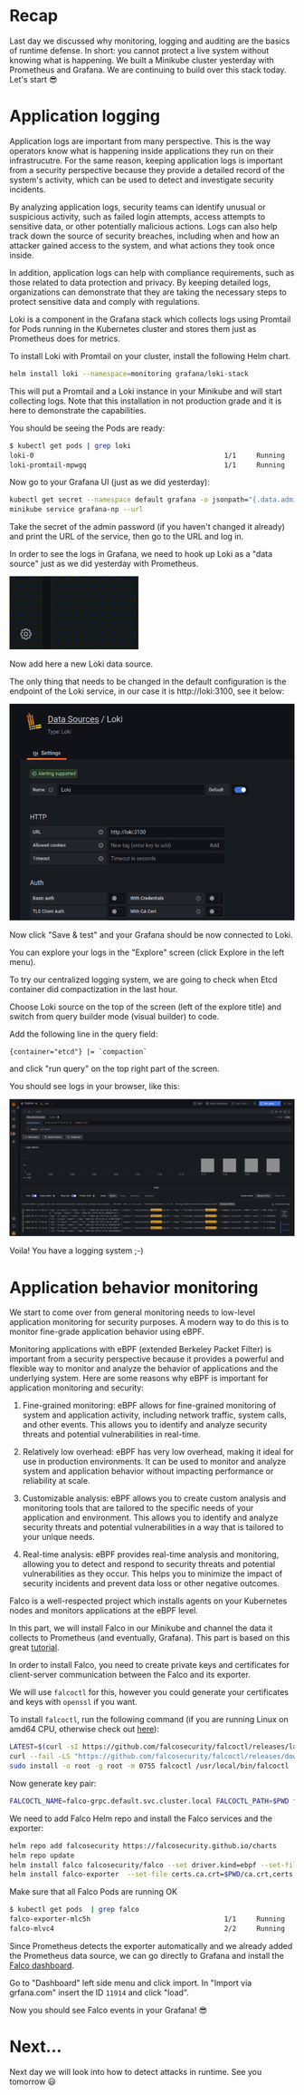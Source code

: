 # Recap

Last day we discussed why monitoring, logging and auditing are the basics of runtime defense. In short: you cannot protect a live system without knowing what is happening. We built a Minikube cluster yesterday with Prometheus and Grafana. We are continuing to build over this stack today.
Let's start 😎

# Application logging

Application logs are important from many perspective. This is the way operators know what is happening inside applications they run on their infrastrucutre. For the same reason, keeping application logs is important from a security perspective because they provide a detailed record of the system's activity, which can be used to detect and investigate security incidents.

By analyzing application logs, security teams can identify unusual or suspicious activity, such as failed login attempts, access attempts to sensitive data, or other potentially malicious actions. Logs can also help track down the source of security breaches, including when and how an attacker gained access to the system, and what actions they took once inside.

In addition, application logs can help with compliance requirements, such as those related to data protection and privacy. By keeping detailed logs, organizations can demonstrate that they are taking the necessary steps to protect sensitive data and comply with regulations.

Loki is a component in the Grafana stack which collects logs using Promtail for Pods running in the Kubernetes cluster and stores them just as Prometheus does for metrics.

To install Loki with Promtail on your cluster, install the following Helm chart.

```bash
helm install loki --namespace=monitoring grafana/loki-stack
```

This will put a Promtail and a Loki instance in your Minikube and will start collecting logs. Note that this installation in not production grade and it is here to demonstrate the capabilities.

You should be seeing the Pods are ready: 
```bash
$ kubectl get pods | grep loki
loki-0                                               1/1     Running       0             8m25s
loki-promtail-mpwgq                                  1/1     Running       0             8m25s
```

Now go to your Grafana UI (just as we did yesterday):

```bash
kubectl get secret --namespace default grafana -o jsonpath="{.data.admin-password}" | base64 --decode ; echo
minikube service grafana-np --url
```

Take the secret of the admin password (if you haven't changed it already) and print the URL of the service, then go to the URL and log in.

In order to see the logs in Grafana, we need to hook up Loki as a "data source" just as we did yesterday with Prometheus. 

![](images/day29-1.gif)

Now add here a new Loki data source.

The only thing that needs to be changed in the default configuration is the endpoint of the Loki service, in our case it is http://loki:3100, see it below:

![](images/day29-2.png)

Now click "Save & test" and your Grafana should be now connected to Loki.

You can explore your logs in the "Explore" screen (click Explore in the left menu).

To try our centralized logging system, we are going to check when Etcd container did compactization in the last hour.

Choose Loki source on the top of the screen (left of the explore title) and switch from query builder mode (visual builder) to code.

Add the following line in the query field:
```
{container="etcd"} |= `compaction`
```
and click "run query" on the top right part of the screen.

You should see logs in your browser, like this:

![](images/day29-3.png)


Voila! You have a logging system ;-)


# Application behavior monitoring

We start to come over from general monitoring needs to low-level application monitoring for security purposes. A modern way to do this is to monitor fine-grade application behavior using eBPF.

Monitoring applications with eBPF (extended Berkeley Packet Filter) is important from a security perspective because it provides a powerful and flexible way to monitor and analyze the behavior of applications and the underlying system. Here are some reasons why eBPF is important for application monitoring and security:

1. Fine-grained monitoring: eBPF allows for fine-grained monitoring of system and application activity, including network traffic, system calls, and other events. This allows you to identify and analyze security threats and potential vulnerabilities in real-time.

2. Relatively low overhead: eBPF has very low overhead, making it ideal for use in production environments. It can be used to monitor and analyze system and application behavior without impacting performance or reliability at scale.

3. Customizable analysis: eBPF allows you to create custom analysis and monitoring tools that are tailored to the specific needs of your application and environment. This allows you to identify and analyze security threats and potential vulnerabilities in a way that is tailored to your unique needs.

4. Real-time analysis: eBPF provides real-time analysis and monitoring, allowing you to detect and respond to security threats and potential vulnerabilities as they occur. This helps you to minimize the impact of security incidents and prevent data loss or other negative outcomes.

Falco is a well-respected project which installs agents on your Kubernetes nodes and monitors applications at the eBPF level. 

In this part, we will install Falco in our Minikube and channel the data it collects to Prometheus (and eventually, Grafana). This part is based on this great [tutorial](https://falco.org/blog/falco-kind-prometheus-grafana/).

In order to install Falco, you need to create private keys and certificates for client-server communication between the Falco and its exporter.

We will use `falcoctl` for this, however you could generate your certificates and keys with `openssl` if you want.

To install `falcoctl`, run the following command (if you are running Linux on amd64 CPU, otherwise check out [here](https://github.com/falcosecurity/falcoctl#installation)):
```bash
LATEST=$(curl -sI https://github.com/falcosecurity/falcoctl/releases/latest | awk '/location: /{gsub("\r","",$2);split($2,v,"/");print substr(v[8],2)}')
curl --fail -LS "https://github.com/falcosecurity/falcoctl/releases/download/v${LATEST}/falcoctl_${LATEST}_linux_amd64.tar.gz" | tar -xz
sudo install -o root -g root -m 0755 falcoctl /usr/local/bin/falcoctl
```

Now generate key pair:
```bash
FALCOCTL_NAME=falco-grpc.default.svc.cluster.local FALCOCTL_PATH=$PWD falcoctl tls install
```

We need to add Falco Helm repo and install the Falco services and the exporter:
```bash
helm repo add falcosecurity https://falcosecurity.github.io/charts
helm repo update
helm install falco falcosecurity/falco --set driver.kind=ebpf --set-file certs.server.key=$PWD/server.key,certs.server.crt=$PWD/server.crt,certs.ca.crt=$PWD/ca.crt --set falco.grpc.enabled=true,falco.grpcOutput.enabled=true,falco.grpc_output=true
helm install falco-exporter  --set-file certs.ca.crt=$PWD/ca.crt,certs.client.key=$PWD/client.key,certs.client.crt=$PWD/client.crt falcosecurity/falco-exporter
```

Make sure that all Falco Pods are running OK
```bash
$ kubectl get pods  | grep falco
falco-exporter-mlc5h                                 1/1     Running       3 (32m ago)   38m
falco-mlvc4                                          2/2     Running       0             31m
```

Since Prometheus detects the exporter automatically and we already added the Prometheus data source, we can go directly to Grafana and install the [Falco dashboard](https://grafana.com/grafana/dashboards/11914-falco-dashboard/).

Go to "Dashboard" left side menu and click import. In "Import via grfana.com" insert the ID `11914` and click "load".

Now you should see Falco events in your Grafana! 😎

# Next... 

Next day we will look into how to detect attacks in runtime. See you tomorrow 😃


